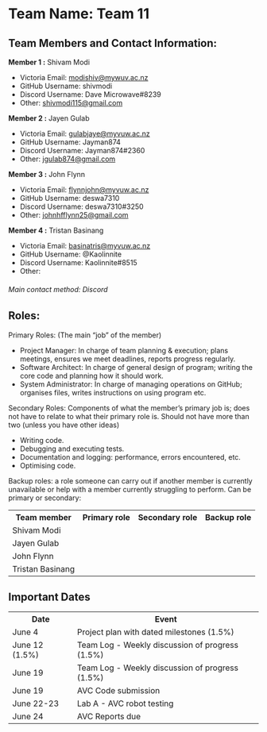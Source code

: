 # Team Name: Team 11

## Team Members and Contact Information:

**Member 1 :** Shivam Modi
- Victoria Email: modishiv@mywuv.ac.nz
-  GitHub Username: shivmodi
-  Discord Username: Dave Microwave#8239
-  Other: shivmodi115@gmail.com

**Member 2 :** Jayen Gulab
- Victoria Email: gulabjaye@myvuw.ac.nz
-  GitHub Username: Jayman874
-  Discord Username: Jayman874#2360
-  Other: jgulab874@gmail.com

**Member 3 :** John Flynn
- Victoria Email: flynnjohn@myvuw.ac.nz
-  GitHub Username: deswa7310
-  Discord Username: deswa7310#3250
-  Other: johnhfflynn25@gmail.com

**Member 4 :** Tristan Basinang
- Victoria Email: basinatris@myvuw.ac.nz
-  GitHub Username: @Kaolinnite
-  Discord Username: Kaolinnite#8515
-  Other: 

###### Main contact method: Discord


## Roles:

Primary Roles: (The main “job” of the member)
- 	Project Manager: In charge of team planning & execution; plans meetings, ensures we meet deadlines, reports progress regularly.
- 	Software Architect: In charge of general design of program; writing the core code and planning how it should work.
-	System Administrator: In charge of managing operations on GitHub; organises files, writes instructions on using program etc.

Secondary Roles: Components of what the member’s primary job is; does not have to relate to what their primary role is. Should not have more than two (unless you have other ideas)
-	Writing code.
-	Debugging and executing tests.
-	Documentation and logging: performance, errors encountered, etc.
-	Optimising code.


Backup roles: a role someone can carry out if another member is currently unavailable or help with a member currently struggling to perform. Can be primary or secondary:

<table>
	<tr>
    	<th>Team member</th>
        <th>Primary role</th>
        <th>Secondary role</th>
        <th>Backup role</th>
    </tr>
    <tr>
    	<td>Shivam Modi</td>
        <td></td>
        <td></td>
        <td></td>
    </tr>
    <tr>
    	<td>Jayen Gulab</td>
        <td></td>
        <td></td>
        <td></td>
    </tr>
    <tr>
    	<td>John Flynn</td>
        <td></td>
        <td></td>
        <td></td>
    </tr>
    <tr>
    	<td>Tristan Basinang</td>
        <td></td>
        <td></td>
        <td></td>
        </tr>
</table>

## Important Dates

<table>
	<tr>
    	<th>Date</th>
        <th>Event</th>
    <tr/>
    <tr>
    	<td>June 4</td>
        <td>Project plan with dated milestones (1.5%)</td>
    </tr>
    <tr>
    	<td>June 12 (1.5%)</td>
        <td>Team Log - Weekly discussion of progress (1.5%)</td>
    </tr>
    <tr>
    	<td>June 19</td>
        <td>Team Log - Weekly discussion of progress (1.5%)</td>
    </tr>
    <tr>
    	<td>June 19</td>
        <td>AVC Code submission</td>
    </tr>
    <tr>
    	<td>June 22-23</td>
        <td>Lab A - AVC robot testing</td>
    </tr>
    <tr>
    	<td>June 24</td>
        <td>AVC Reports due</td>
    </tr>
</table>

